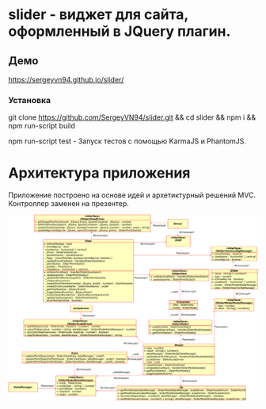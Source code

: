 # slider - виджет для сайта, оформленный в JQuery плагин.

## Демо
https://sergeyvn94.github.io/slider/

### Установка
git clone https://github.com/SergeyVN94/slider.git && cd slider && npm i && npm run-script build
 
npm run-script test - Запуск тестов с помощью KarmaJS и PhantomJS.  


# Архитектура приложения
Приложение построено на основе идей и архетиктурный решений MVC. Контроллер заменен на презентер.

![alt text](/docs/uml.png)

